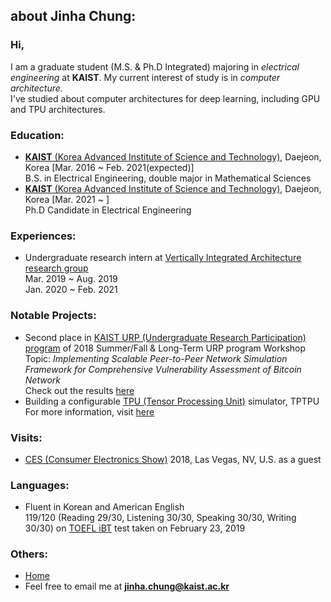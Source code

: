 ## about Jinha Chung:

### Hi,
I am a graduate student (M.S. & Ph.D Integrated) majoring in *electrical engineering* at **KAIST**. My current interest of study is in *computer architecture*.<br>
I've studied about computer architectures for deep learning, including GPU and TPU architectures.  

### Education:
- [**KAIST** (Korea Advanced Institute of Science and Technology)](https://ee.kaist.ac.kr/?language=en), Daejeon, Korea [Mar. 2016 ~ Feb. 2021(expected)]<br>
  B.S. in Electrical Engineering, double major in Mathematical Sciences
- [**KAIST** (Korea Advanced Institute of Science and Technology)](https://ee.kaist.ac.kr/?language=en), Daejeon, Korea [Mar. 2021 ~ ]<br>
  Ph.D Candidate in Electrical Engineering

### Experiences:
- Undergraduate research intern at [Vertically Integrated Architecture research group](https://sites.google.com/view/kaist-via)<br>
  Mar. 2019 ~ Aug. 2019<br>
  Jan. 2020 ~ Feb. 2021<br>
  
### Notable Projects:
-  Second place in [KAIST URP (Undergraduate Research Participation) program](http://kchannel.kaist.ac.kr/CH751-000) of 2018 Summer/Fall & Long-Term URP program Workshop<br>
  Topic: *Implementing Scalable Peer-to-Peer Network Simulation Framework for Comprehensive Vulnerability Assessment of Bitcoin Network*<br>
  Check out the results [here](https://portal.kaist.ac.kr/ennotice/student_notice/11551144979822)
- Building a configurable [TPU (Tensor Processing Unit)](https://ieeexplore.ieee.org/document/8192463) simulator, TPTPU<br>
  For more information, visit [here](https://github.com/gobblygobble/tptpu-sim)

### Visits:
- [CES (Consumer Electronics Show)](https://www.ces.tech/) 2018, Las Vegas, NV, U.S. as a guest

### Languages:
- Fluent in Korean and American English<br>
  119/120 (Reading 29/30, Listening 30/30, Speaking 30/30, Writing 30/30) on [TOEFL iBT](https://www.ets.org/toefl/ibt/about) test taken on February 23, 2019
  
### Others:
- [Home](/..)
- Feel free to email me at **jinha.chung@kaist.ac.kr**
